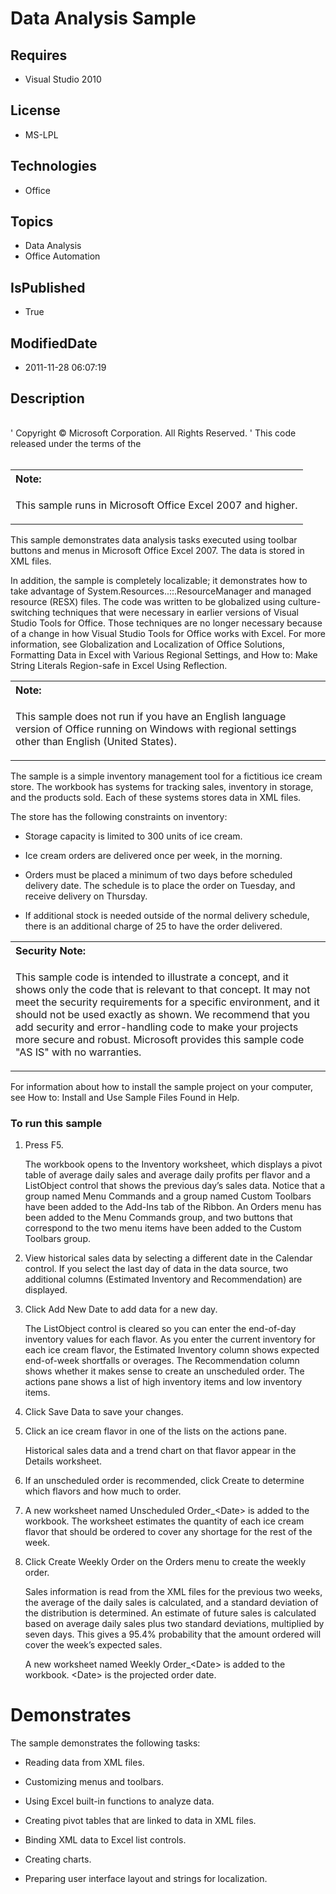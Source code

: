 # Data Analysis Sample
## Requires
* Visual Studio 2010
## License
* MS-LPL
## Technologies
* Office
## Topics
* Data Analysis
* Office Automation
## IsPublished
* True
## ModifiedDate
* 2011-11-28 06:07:19
## Description

<div id="header">
<table width="100%" id="topTable">
</table>
</div>
<div id="mainSection">
<div id="mainBody">
<p><span class="style1">&#39; Copyright © Microsoft Corporation. All Rights Reserved.
</span><span class="style1">&#39; This code released under the terms of the </span>
<br>
<br>
</p>
<div class="introduction">
<div class="alert">
<table width="100%" cellspacing="0" cellpadding="0">
<tbody>
<tr>
<th align="left"><b>Note:</b></th>
</tr>
<tr>
<td>
<p>This sample runs in Microsoft Office Excel 2007 and higher. </p>
</td>
</tr>
</tbody>
</table>
</div>
<p>This sample demonstrates data analysis tasks executed using toolbar buttons and menus in Microsoft Office Excel 2007. The data is stored in XML files.</p>
<p>In addition, the sample is completely localizable; it demonstrates how to take advantage of System.Resources..::.ResourceManager and managed resource (RESX) files. The code was written to be globalized using culture-switching techniques that were necessary
 in earlier versions of Visual Studio Tools for Office. Those techniques are no longer necessary because of a change in how Visual Studio Tools for Office works with Excel. For more information, see Globalization and Localization of Office Solutions, Formatting
 Data in Excel with Various Regional Settings, and How to: Make String Literals Region-safe in Excel Using Reflection.
</p>
<div class="alert">
<table width="100%" cellspacing="0" cellpadding="0">
<tbody>
<tr>
<th align="left"><b>Note:</b></th>
</tr>
<tr>
<td>
<p>This sample does not run if you have an English language version of Office running on Windows with regional settings other than English (United States).</p>
</td>
</tr>
</tbody>
</table>
</div>
<p>The sample is a simple inventory management tool for a fictitious ice cream store. The workbook has systems for tracking sales, inventory in storage, and the products sold. Each of these systems stores data in XML files.</p>
<p>The store has the following constraints on inventory:</p>
<ul>
<li>
<p>Storage capacity is limited to 300 units of ice cream.</p>
</li><li>
<p>Ice cream orders are delivered once per week, in the morning.</p>
</li><li>
<p>Orders must be placed a minimum of two days before scheduled delivery date. The schedule is to place the order on Tuesday, and receive delivery on Thursday.</p>
</li><li>
<p>If additional stock is needed outside of the normal delivery schedule, there is an additional charge of 25 to have the order delivered.</p>
</li></ul>
<div class="alert">
<table width="100%" cellspacing="0" cellpadding="0">
<tbody>
<tr>
<th align="left"><b>Security Note:</b></th>
</tr>
<tr>
<td>
<p>This sample code is intended to illustrate a concept, and it shows only the code that is relevant to that concept. It may not meet the security requirements for a specific environment, and it should not be used exactly as shown. We recommend that you add
 security and error-handling code to make your projects more secure and robust. Microsoft provides this sample code &quot;AS IS&quot; with no warranties.</p>
</td>
</tr>
</tbody>
</table>
</div>
<p>For information about how to install the sample project on your computer, see How to: Install and Use Sample Files Found in Help.</p>
</div>
<h3 class="procedureSubHeading">To run this sample</h3>
<div class="subSection">
<ol>
<li>
<p>Press F5.</p>
<p>The workbook opens to the Inventory worksheet, which displays a pivot table of average daily sales and average daily profits per flavor and a ListObject control that shows the previous day’s sales data. Notice that a group named
<span class="ui">Menu Commands</span> and a group named <span class="ui">Custom Toolbars</span> have been added to the
<span class="ui">Add-Ins</span> tab of the Ribbon. An <span class="ui">Orders</span> menu has been added to the
<span class="ui">Menu Commands</span> group, and two buttons that correspond to the two menu items have been added to the
<span class="ui">Custom Toolbars</span> group.</p>
</li><li>
<p>View historical sales data by selecting a different date in the Calendar control. If you select the last day of data in the data source, two additional columns (<span class="ui">Estimated Inventory</span> and
<span class="ui">Recommendation</span>) are displayed.</p>
</li><li>
<p>Click <span class="ui">Add New Date</span> to add data for a new day.</p>
<p>The ListObject control is cleared so you can enter the end-of-day inventory values for each flavor. As you enter the current inventory for each ice cream flavor, the
<span class="ui">Estimated Inventory</span> column shows expected end-of-week shortfalls or overages. The
<span class="ui">Recommendation</span> column shows whether it makes sense to create an unscheduled order. The actions pane shows a list of high inventory items and low inventory items.</p>
</li><li>
<p>Click <span class="ui">Save Data</span> to save your changes.</p>
</li><li>
<p>Click an ice cream flavor in one of the lists on the actions pane.</p>
<p>Historical sales data and a trend chart on that flavor appear in the Details worksheet.</p>
</li><li>
<p>If an unscheduled order is recommended, click <span class="ui">Create</span> to determine which flavors and how much to order.</p>
</li><li>
<p>A new worksheet named <span class="ui">Unscheduled Order_</span><span class="placeholder">&lt;Date&gt;</span> is added to the workbook. The worksheet estimates the quantity of each ice cream flavor that should be ordered to cover any shortage for the
 rest of the week.</p>
</li><li>
<p>Click <span class="ui">Create Weekly Order</span> on the <span class="ui">
Orders</span> menu to create the weekly order.</p>
<p>Sales information is read from the XML files for the previous two weeks, the average of the daily sales is calculated, and a standard deviation of the distribution is determined. An estimate of future sales is calculated based on average daily sales plus
 two standard deviations, multiplied by seven days. This gives a 95.4% probability that the amount ordered will cover the week’s expected sales.</p>
<p>A new worksheet named <span class="ui">Weekly Order_</span><span class="placeholder">&lt;Date&gt;</span> is added to the workbook.
<span class="placeholder">&lt;Date&gt;</span> is the projected order date.</p>
</li></ol>
</div>
<h1 class="heading"><span tabindex="0" style="">Demonstrates</span></h1>
<div id="demonstratesSection" class="section">
<p>The sample demonstrates the following tasks:</p>
<ul>
<li>
<p>Reading data from XML files.</p>
</li><li>
<p>Customizing menus and toolbars.</p>
</li><li>
<p>Using Excel built-in functions to analyze data.</p>
</li><li>
<p>Creating pivot tables that are linked to data in XML files.</p>
</li><li>
<p>Binding XML data to Excel list controls.</p>
</li><li>
<p>Creating charts.</p>
</li><li>
<p>Preparing user interface layout and strings for localization.</p>
</li></ul>
</div>
</div>
</div>
